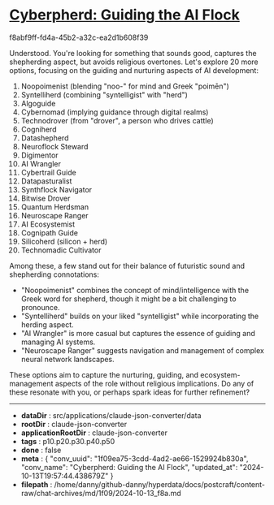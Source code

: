 # [Cyberpherd: Guiding the AI Flock](https://claude.ai/chat/1f09ea75-3cdd-4ad2-ae66-1529924b830a)

f8abf9ff-fd4a-45b2-a32c-ea2d1b608f39

 Understood. You're looking for something that sounds good, captures the shepherding aspect, but avoids religious overtones. Let's explore 20 more options, focusing on the guiding and nurturing aspects of AI development:

1. Noopoimenist (blending "noo-" for mind and Greek "poimēn")
2. Syntelliherd (combining "syntelligist" with "herd")
3. Algoguide
4. Cybernomad (implying guidance through digital realms)
5. Technodrover (from "drover", a person who drives cattle)
6. Cogniherd
7. Datashepherd
8. Neuroflock Steward
9. Digimentor
10. AI Wrangler
11. Cybertrail Guide
12. Datapasturalist
13. Synthflock Navigator
14. Bitwise Drover
15. Quantum Herdsman
16. Neuroscape Ranger
17. AI Ecosystemist
18. Cognipath Guide
19. Silicoherd (silicon + herd)
20. Technomadic Cultivator

Among these, a few stand out for their balance of futuristic sound and shepherding connotations:

- "Noopoimenist" combines the concept of mind/intelligence with the Greek word for shepherd, though it might be a bit challenging to pronounce.
- "Syntelliherd" builds on your liked "syntelligist" while incorporating the herding aspect.
- "AI Wrangler" is more casual but captures the essence of guiding and managing AI systems.
- "Neuroscape Ranger" suggests navigation and management of complex neural network landscapes.

These options aim to capture the nurturing, guiding, and ecosystem-management aspects of the role without religious implications. Do any of these resonate with you, or perhaps spark ideas for further refinement?

---

* **dataDir** : src/applications/claude-json-converter/data
* **rootDir** : claude-json-converter
* **applicationRootDir** : claude-json-converter
* **tags** : p10.p20.p30.p40.p50
* **done** : false
* **meta** : {
  "conv_uuid": "1f09ea75-3cdd-4ad2-ae66-1529924b830a",
  "conv_name": "Cyberpherd: Guiding the AI Flock",
  "updated_at": "2024-10-13T19:57:44.438679Z"
}
* **filepath** : /home/danny/github-danny/hyperdata/docs/postcraft/content-raw/chat-archives/md/1f09/2024-10-13_f8a.md
